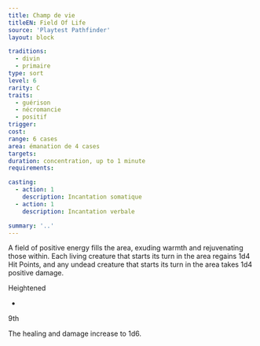 ```yaml
---
title: Champ de vie
titleEN: Field Of Life
source: 'Playtest Pathfinder'
layout: block

traditions:
  - divin
  - primaire
type: sort
level: 6
rarity: C
traits:
  - guérison
  - nécromancie
  - positif
trigger: 
cost: 
range: 6 cases
area: émanation de 4 cases
targets: 
duration: concentration, up to 1 minute
requirements: 

casting:
  - action: 1
    description: Incantation somatique
  - action: 1
    description: Incantation verbale

summary: '..'
---
```

A field of positive energy fills the area, exuding warmth and rejuvenating those within. Each living creature that starts its turn in the area regains 1d4 Hit Points, and any undead creature that starts its turn in the area takes 1d4 positive damage.

Heightened

-

9th

The healing and damage increase to 1d6.